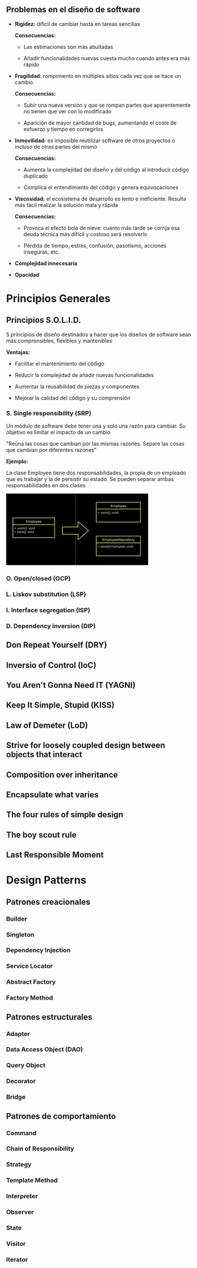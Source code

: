﻿## Problemas en el diseño de software

* **Rigidez:** difícil de cambiar hasta en tareas sencillas

    **Consecuencias:**

    * Las estimaciones son más abultadas

    * Añadir funcionalidades nuevas cuesta mucho cuando antes era más rápido

* **Fragilidad:** rompimiento en múltiples sitios cada vez que se hace un cambio

    **Consecuencias:**

    * Subir una nueva versión y que se rompan partes que aparentemente no tienen que ver con lo modificado

    * Aparición de mayor cantidad de bugs, aumentando el coste de esfuerzo y tiempo en corregirlos

* **Inmovilidad:** es imposible reutilizar software de otros proyectos o incluso de otras partes del mismo

    **Consecuencias:**

    * Aumenta la complejidad del diseño y del código al introducir código duplicado

    * Complica el entendimiento del código y genera equivocaciones

* **Viscosidad:** el ecosistema de desarrollo es lento e ineficiente. Resulta más fácil realizar la solución mala y rápida

    **Consecuencias:**

    * Provoca el efecto bola de nieve: cuanto más tarde se corrija esa deuda técnica más difícil y costoso será resolverlo

    * Pérdida de tiempo, estrés, confusión, pasotismo, acciones inseguras, etc.

* **Complejidad innecesaria**

* **Opacidad**


# Principios Generales


## Principios S.O.L.I.D.

5 principios de diseño destinados a hacer que los diseños de software sean más comprensibles, flexibles y mantenibles

**Ventajas:**

* Facilitar el mantenimiento del código

* Reducir la complejidad de añadir nuevas funcionalidades

* Aumentar la reusabilidad de piezas y componentes

* Mejorar la calidad del código y su comprensión


### S. Single responsibility (SRP)

Un módulo de software debe tener una y solo una razón para cambiar. Su objetivo es limitar el impacto de un cambio

"Reúna las cosas que cambian por las mismas razones. Separe las cosas que cambian por diferentes razones"

**Ejemplo:**

La clase Employee tiene dos responsabilidades, la propia de un empleado que es trabajar y la de persistir su estado. Se pueden separar ambas responsabilidades en dos clases

![Ejemplo SRP](https://github.com/Tavo826/Codigo-limpio/blob/master/Images_PPP/SRP.png)

### O. Open/closed (OCP)

### L. Liskov substitution (LSP)

### I. Interface segregation (ISP)

### D. Dependency inversion (DIP)

## Don Repeat Yourself (DRY)

## Inversio of Control (IoC)

## You Aren't Gonna Need IT (YAGNI)

## Keep It Simple, Stupid (KISS)

## Law of Demeter (LoD)

## Strive for loosely coupled design between objects that interact

## Composition over inheritance

## Encapsulate what varies

## The four rules of simple design

## The boy scout rule

## Last Responsible Moment


# Design Patterns


## Patrones creacionales

### Builder

### Singleton

### Dependency Injection

### Service Locator

### Abstract Factory

### Factory Method


## Patrones estructurales

### Adapter

### Data Access Object (DAO)

### Query Object

### Decorator

### Bridge


## Patrones de comportamiento

### Command

### Chain of Responsibility

### Strategy

### Template Method

### Interpreter

### Observer

### State

### Visitor

### Iterator
